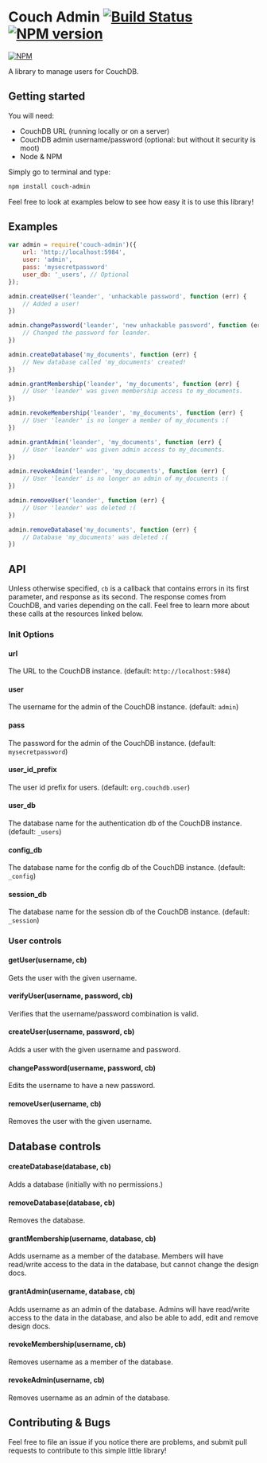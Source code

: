 Couch Admin [![Build Status](https://travis-ci.org/leanderlee/node-couch-admin.png?branch=master)](http://travis-ci.org/leanderlee/couch-admin)  [![NPM version](https://badge.fury.io/js/couch-admin.png)](http://badge.fury.io/js/couch-admin)
===============

[![NPM](https://nodei.co/npm/couch-admin.png?downloads=true)](https://nodei.co/npm/couch-admin/)

A library to manage users for CouchDB.


## Getting started

You will need:

- CouchDB URL (running locally or on a server)
- CouchDB admin username/password (optional: but without it security is moot)
- Node & NPM

Simply go to terminal and type:

```bash
npm install couch-admin
```

Feel free to look at examples below to see how easy it is to use this library!

## Examples

```js
var admin = require('couch-admin')({
	url: 'http://localhost:5984',
	user: 'admin',
	pass: 'mysecretpassword'
	user_db: '_users', // Optional
});

admin.createUser('leander', 'unhackable password', function (err) {
	// Added a user!	
})

admin.changePassword('leander', 'new unhackable password', function (err) {
	// Changed the password for leander.
})

admin.createDatabase('my_documents', function (err) {
	// New database called 'my_documents' created!
})

admin.grantMembership('leander', 'my_documents', function (err) {
	// User 'leander' was given membership access to my_documents.
})

admin.revokeMembership('leander', 'my_documents', function (err) {
	// User 'leander' is no longer a member of my_documents :(
})

admin.grantAdmin('leander', 'my_documents', function (err) {
	// User 'leander' was given admin access to my_documents.
})

admin.revokeAdmin('leander', 'my_documents', function (err) {
	// User 'leander' is no longer an admin of my_documents :(
})

admin.removeUser('leander', function (err) {
	// User 'leander' was deleted :(
})

admin.removeDatabase('my_documents', function (err) {
	// Database 'my_documents' was deleted :(
})

```

## API

Unless otherwise specified, `cb` is a callback that contains errors in its first parameter, and 
response as its second. The response comes from CouchDB, and varies depending on the call. Feel
free to learn more about these calls at the resources linked below.

### Init Options

#### url
The URL to the CouchDB instance. (default: `http://localhost:5984`)

#### user
The username for the admin of the CouchDB instance. (default: `admin`)

#### pass
The password for the admin of the CouchDB instance. (default: `mysecretpassword`)

#### user_id_prefix
The user id prefix for users. (default: `org.couchdb.user`)

#### user_db
The database name for the authentication db of the CouchDB instance. (default: `_users`)

#### config_db
The database name for the config db of the CouchDB instance. (default: `_config`)

#### session_db
The database name for the session db of the CouchDB instance. (default: `_session`)

### User controls

#### getUser(username, cb)
Gets the user with the given username.

#### verifyUser(username, password, cb)
Verifies that the username/password combination is valid.

#### createUser(username, password, cb)
Adds a user with the given username and password.

#### changePassword(username, password, cb)
Edits the username to have a new password.

#### removeUser(username, cb)
Removes the user with the given username.

## Database controls

#### createDatabase(database, cb)
Adds a database (initially with no permissions.)

#### removeDatabase(database, cb)
Removes the database.

#### grantMembership(username, database, cb)
Adds username as a member of the database. Members will have read/write access to the data in the database, but cannot change the design docs.

#### grantAdmin(username, database, cb)
Adds username as an admin of the database. Admins will have read/write access to the data in the database, and also be able to add, edit and remove design docs.

#### revokeMembership(username, cb)
Removes username as a member of the database.

#### revokeAdmin(username, cb)
Removes username as an admin of the database.


## Contributing & Bugs
Feel free to file an issue if you notice there are problems, and submit pull requests to contribute to this simple little library!



